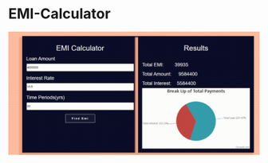 # EMI-Calculator
![caption](https://github.com/suman889/EMI-Calculator/blob/main/2021-07-22-20-14-40.gif)
